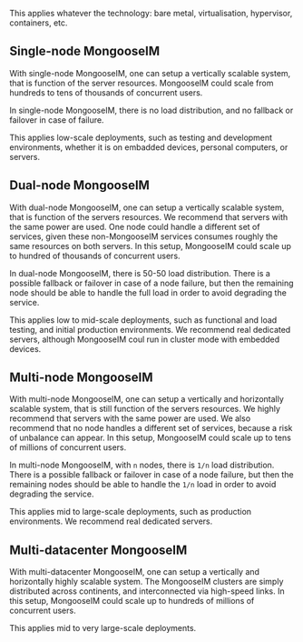 This applies whatever the technology: bare metal, virtualisation, hypervisor, containers, etc.

## Single-node MongooseIM

With single-node MongooseIM, one can setup a vertically scalable system, that is function of the server resources. MongooseIM could scale from hundreds to tens of thousands of concurrent users.

In single-node MongooseIM, there is no load distribution, and no fallback or failover in case of failure.

This applies low-scale deployments, such as testing and development environments, whether it is on embadded devices, personal computers, or servers.

## Dual-node MongooseIM

With dual-node MongooseIM, one can setup a vertically scalable system, that is function of the servers resources. We recommend that servers with the same power are used. One node could handle a different set of services, given these non-MongooseIM services consumes roughly the same resources on both servers. In this setup, MongooseIM could scale up to hundred of thousands of concurrent users.

In dual-node MongooseIM, there is 50-50 load distribution. There is a possible fallback or failover in case of a node failure, but then the remaining node should be able to handle the full load in order to avoid degrading the service.

This applies low to mid-scale deployments, such as functional and load testing, and initial production environments. We recommend real dedicated servers, although MongooseIM coul run in cluster mode with embedded devices.

## Multi-node MongooseIM

With multi-node MongooseIM, one can setup a vertically and horizontally scalable system, that is still function of the servers resources. We highly recommend that servers with the same power are used. We also recommend that no node handles a different set of services, because a risk of unbalance can appear. In this setup, MongooseIM could scale up to tens of millions of concurrent users.

In multi-node MongooseIM, with `n` nodes, there is `1/n` load distribution. There is a possible fallback or failover in case of a node failure, but then the remaining nodes should be able to handle the `1/n` load in order to avoid degrading the service.

This applies mid to large-scale deployments, such as production environments. We recommend real dedicated servers.

## Multi-datacenter MongooseIM

With multi-datacenter MongooseIM, one can setup a vertically and horizontally highly scalable system. The MongooseIM clusters are simply distributed across continents, and interconnected via high-speed links. In this setup, MongooseIM could scale up to hundreds of millions of concurrent users.

This applies mid to very large-scale deployments.

